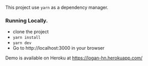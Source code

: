 This project use `yarn` as a dependency manager.

### Running Locally.

- clone the project
- `yarn install`
- `yarn dev` 
- Go to http://localhost:3000 in your browser

Demo is available on Heroku at https://logan-hn.herokuapp.com/
